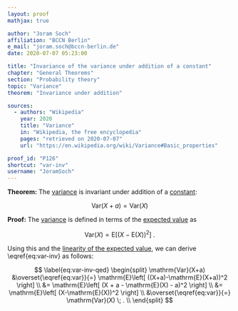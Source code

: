 ```yaml
---
layout: proof
mathjax: true

author: "Joram Soch"
affiliation: "BCCN Berlin"
e_mail: "joram.soch@bccn-berlin.de"
date: 2020-07-07 05:23:00

title: "Invariance of the variance under addition of a constant"
chapter: "General Theorems"
section: "Probability theory"
topic: "Variance"
theorem: "Invariance under addition"

sources:
  - authors: "Wikipedia"
    year: 2020
    title: "Variance"
    in: "Wikipedia, the free encyclopedia"
    pages: "retrieved on 2020-07-07"
    url: "https://en.wikipedia.org/wiki/Variance#Basic_properties"

proof_id: "P126"
shortcut: "var-inv"
username: "JoramSoch"
---
```



**Theorem:** The [variance](/D/var) is invariant under addition of a [constant](/D/const):

$$ \label{eq:var-inv}
\mathrm{Var}(X+a) = \mathrm{Var}(X)
$$


**Proof:** The [variance](/D/var) is defined in terms of the [expected value](/D/mean) as

$$ \label{eq:var}
\mathrm{Var}(X) = \mathrm{E}\left[ (X-\mathrm{E}(X))^2 \right] \; .
$$

Using this and the [linearity of the expected value](/P/mean-lin), we can derive \eqref{eq:var-inv} as follows:

$$ \label{eq:var-inv-qed}
\begin{split}
\mathrm{Var}(X+a) &\overset{\eqref{eq:var}}{=} \mathrm{E}\left[ ((X+a)-\mathrm{E}(X+a))^2 \right] \\
&= \mathrm{E}\left[ (X + a - \mathrm{E}(X) - a)^2 \right] \\
&= \mathrm{E}\left[ (X-\mathrm{E}(X))^2 \right] \\
&\overset{\eqref{eq:var}}{=} \mathrm{Var}(X) \; . \\
\end{split}
$$